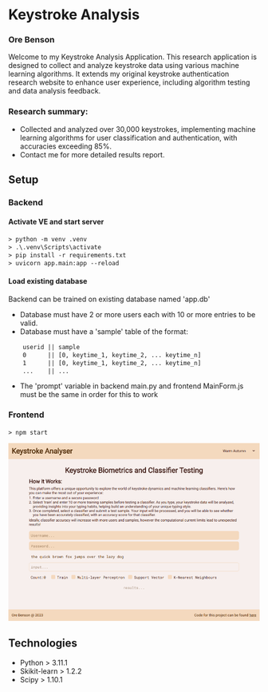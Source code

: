 # Keystroke Analysis
### Ore Benson

Welcome to my Keystroke Analysis Application. This research application is designed to collect and analyze keystroke data using various machine learning algorithms. It extends my original keystroke authentication research website to enhance user experience, including algorithm testing and data analysis feedback.

### Research summary: 
- Collected and analyzed over 30,000 keystrokes, implementing machine learning algorithms for user classification and authentication, with accuracies exceeding 85%.
- Contact me for more detailed results report.

## Setup
### Backend
#### Activate VE and start server
```
> python -m venv .venv
> .\.venv\Scripts\activate
> pip install -r requirements.txt
> uvicorn app.main:app --reload
```
#### Load existing database
Backend can be trained on existing database named 'app.db'
* Database must have 2 or more users each with 10 or more entries to be valid.
* Database must have a 'sample' table of the format:
```
    userid || sample
    0      || [0, keytime_1, keytime_2, ... keytime_n] 
    1      || [0, keytime_1, keytime_2, ... keytime_n] 
    ...    || ... 
```
* The 'prompt' variable in backend main.py and frontend MainForm.js must be the same in order for this to work

### Frontend
```
> npm start
```

![front_page](/assets/keystrokes.PNG)

## Technologies
* Python > 3.11.1
* Skikit-learn > 1.2.2
* Scipy > 1.10.1
